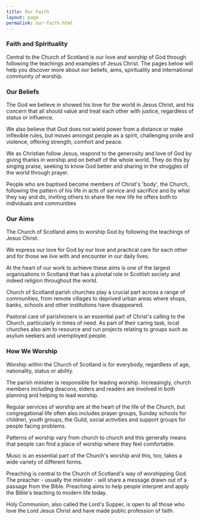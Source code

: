 ```yaml
---
title: Our Faith
layout: page
permalink: our-faith.html
---
```

### Faith and Spirituality
Central to the Church of Scotland is our love and worship of God through following the teachings and examples of Jesus Christ. The pages below will help you discover more about our beliefs, aims, spirituality and international community of worship.

### Our Beliefs
The God we believe in showed his love for the world in Jesus Christ, and his concern that all should value and treat each other with justice, regardless of status or influence.

We also believe that God does not wield power from a distance or make inflexible rules, but moves amongst people as a spirit, challenging pride and violence, offering strength, comfort and peace.

We as Christian follow Jesus, respond to the generosity and love of God by giving thanks in worship and on behalf of the whole world. They do this by singing praise, seeking to know God better and sharing in the struggles of the world through prayer.

People who are baptised become members of Christ's 'body', the Church, following the pattern of his life in acts of service and sacrifice and by what they say and do, inviting others to share the new life he offers both to individuals and communities

### Our Aims
The Church of Scotland aims to worship God by following the teachings of Jesus Christ.

We express our love for God by our love and practical care for each other and for those we live with and encounter in our daily lives.

At the heart of our work to achieve these aims is one of the largest organisations in Scotland that has a pivotal role in Scottish society and indeed religion throughout the world.

Church of Scotland parish churches play a crucial part across a range of communities, from remote villages to deprived urban areas where shops, banks, schools and other institutions have disappeared.

Pastoral care of parishioners is an essential part of Christ's calling to the Church, particularly in times of need. As part of their caring task, local churches also aim to resource and run projects relating to groups such as asylum seekers and unemployed people.

### How We Worship
Worship within the Church of Scotland is for everybody, regardless of age, nationality, status or ability.

The parish minister is responsible for leading worship. Increasingly, church members including deacons, elders and readers are involved in both planning and helping to lead worship.

Regular services of worship are at the heart of the life of the Church, but congregational life often also includes prayer groups, Sunday schools for children, youth groups, the Guild, social activities and support groups for people facing problems.

Patterns of worship vary from church to church and this generally means that people can find a place of worship where they feel comfortable.

Music is an essential part of the Church's worship and this, too, takes a wide variety of different forms.

Preaching is central to the Church of Scotland's way of worshipping God. The preacher - usually the minister - will share a message drawn out of a passage from the Bible. Preaching aims to help people interpret and apply the Bible's teaching to modern life today.

Holy Communion, also called the Lord's Supper, is open to all those who love the Lord Jesus Christ and have made public profession of faith.